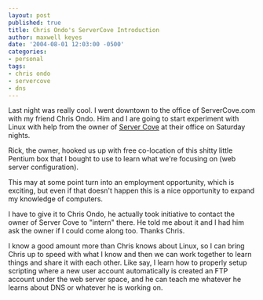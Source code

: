 ```yaml
---
layout: post
published: true
title: Chris Ondo's ServerCove Introduction
author: maxwell keyes
date: '2004-08-01 12:03:00 -0500'
categories:
- personal
tags:
- chris ondo
- servercove
- dns
---
```


Last night was really cool. I went downtown to the office of ServerCove.com with my friend Chris Ondo. Him and I are
going to start experiment with Linux with help from the owner of [Server Cove](http://www.servercove.com/) at their
office on Saturday nights.

Rick, the owner, hooked us up with free co-location of this shitty little Pentium box that I bought to use to learn
what we're focusing on (web server configuration).

This may at some point turn into an employment opportunity, which is exciting, but even if that doesn't happen this
is a nice opportunity to expand my knowledge of computers.

I have to give it to Chris Ondo, he actually took initiative to contact the owner of Server Cove to "intern" there. He
told me about it and I had him ask the owner if I could come along too. Thanks Chris.

I know a good amount more than Chris knows about Linux, so I can bring Chris up to speed with what I know and then we
can work together to learn things and share it with each other. Like say, I learn how to properly setup scripting where
a new user account automatically is created an FTP account under the web server space, and he can teach me whatever
he learns about DNS or whatever he is working on.
